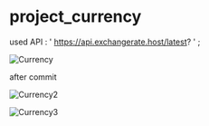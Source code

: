 # project_currency
used API : ' https://api.exchangerate.host/latest? ' ;


![Currency](https://user-images.githubusercontent.com/59607560/217036369-b4fc0269-9dd3-46d7-937a-630fc9dc7872.jpg)

after commit 

![Currency2](https://user-images.githubusercontent.com/59607560/217514999-8b51f667-155a-462f-9e82-8e92be59eeb5.jpg)

![Currency3](https://user-images.githubusercontent.com/59607560/217515026-799c7b7e-59c0-463a-a333-75abfdcc6e4b.jpg)
